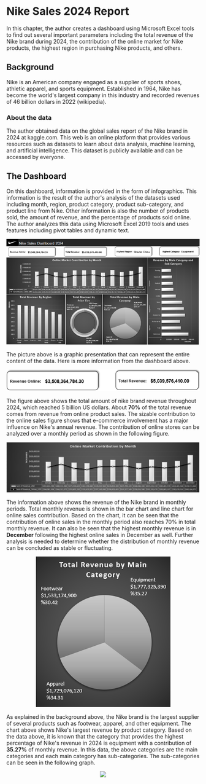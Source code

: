 # Nike Sales 2024 Report

In this chapter, the author creates a dashboard using Microsoft Excel tools to find out several important parameters including the total revenue of the Nike brand during 2024, the contribution of the online market for Nike products, the highest region in purchasing Nike products, and others. 

## Background
Nike is an American company engaged as a supplier of sports shoes, athletic apparel, and sports equipment. Established in 1964, Nike has become the world's largest company in this industry and recorded revenues of 46 billion dollars in 2022 (wikipedia).
### About the data
The author obtained data on the global sales report of the Nike brand in 2024 at kaggle.com. This web is an online platform that provides various resources such as datasets to learn about data analysis, machine learning, and artificial intelligence. This dataset is publicly available and can be accessed by everyone.

## The Dashboard
On this dashboard, information is provided in the form of infographics. This information is the result of the author's analysis of the datasets used including month, region, product category, product sub-category, and product line from Nike. Other information is also the number of products sold, the amount of revenue, and the percentage of products sold online. The author analyzes this data using Microsoft Excel 2019 tools and uses features including pivot tables and dynamic text.

<p align ='center'>
<img src = https://github.com/AbdulDunggio/Nike_Sales_2024_Report/blob/main/img-src/TheDashboard.png>
</p>
The picture above is a graphic presentation that can represent the entire content of the data. Here is more information from the dashboard above.

<p align ='center'>
<img src = https://github.com/AbdulDunggio/Nike_Sales_2024_Report/blob/main/img-src/infosales.png>
</p>
  
The figure above shows the total amount of nike brand revenue throughout 2024, which reached 5 billion US dollars. About **70%** of the total revenue comes from revenue from online product sales. The sizable contribution to the online sales figure shows that e-commerce involvement has a major influence on Nike's annual revenue. The contribution of online stores can be analyzed over a monthly period as shown in the following figure.

<p align ='center'>
<img src = https://github.com/AbdulDunggio/Nike_Sales_2024_Report/blob/main/img-src/onlinecontribution.png>
</p>

The information above shows the revenue of the Nike brand in monthly periods. Total monthly revenue is shown in the bar chart and line chart for online sales contribution. Based on the chart, it can be seen that the contribution of online sales in the monthly period also reaches 70% in total monthly revenue. It can also be seen that the highest monthly revenue is in **December** following the highest online sales in December as well. Further analysis is needed to determine whether the distribution of monthly revenue can be concluded as stable or fluctuating.

<p align ='center'>
<img src = https://github.com/AbdulDunggio/Nike_Sales_2024_Report/blob/main/img-src/piepivot.png>
</p>

As explained in the background above, the Nike brand is the largest supplier of several products such as footwear, apparel, and other equipment. The chart above shows Nike's largest revenue by product category. Based on the data above, it is known that the category that provides the highest percentage of Nike's revenue in 2024 is equipment with a contribution of **35.27%** of monthly revenue. In this data, the above categories are the main categories and each main category has sub-categories. The sub-categories can be seen in the following graph.

<p align ='center'>
<img src = https://github.com/AbdulDunggio/Nike_Sales_2024_Report/blob/main/img-src/revenue20%by20%subcategory.png>
</p>
